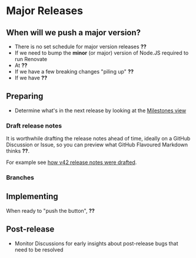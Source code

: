 # Major Releases

## When will we push a major version?

- There is no set schedule for major version releases **??**
- If we need to bump the **minor** (or major) version of Node.JS required to run Renovate
- At **??**
- If we have a few breaking changes "piling up" **??**
- If we have **??**

## Preparing

- Determine what's in the next release by looking at the [Milestones view](https://github.com/renovatebot/renovate/milestones)

### Draft release notes

It is worthwhile drafting the release notes ahead of time, ideally on a GitHub Discussion or Issue, so you can preview what GitHub Flavoured Markdown thinks **??**.

For example see [how v42 release notes were drafted](https://github.com/renovatebot/renovate/discussions/38841#discussioncomment-14770478).

### Branches

## Implementing

When ready to "push the button", **??**

## Post-release

- Monitor Discussions for early insights about post-release bugs that need to be resolved
